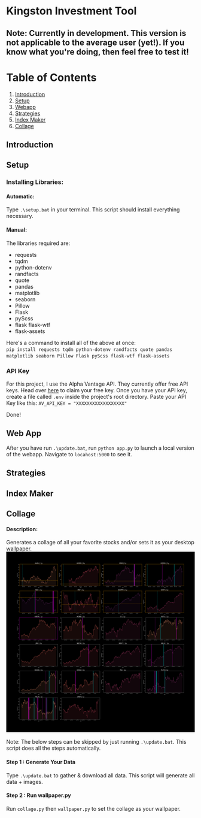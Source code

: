 # Kingston Investment Tool

## Note: Currently in development. This version is not applicable to the average user (yet!). If you know what you're doing, then feel free to test it!

# Table of Contents
1. [Introduction](#Introduction)
2. [Setup](#Setup)
3. [Webapp](#Webapp)
4. [Strategies](#Strategies)
5. [Index Maker](#index-maker)
6. [Collage](#Collage)

## Introduction 

## Setup
### Installing Libraries:
#### Automatic:
Type `.\setup.bat` in your terminal. This script should install everything necessary.
#### Manual:
The libraries required are:
- requests
- tqdm
- python-dotenv
- randfacts
- quote
- pandas
- matplotlib
- seaborn
- Pillow
- Flask
- pyScss
- flask flask-wtf
- flask-assets

Here's a command to install all of the above at once:<br>
``pip install requests tqdm python-dotenv randfacts quote pandas matplotlib seaborn Pillow Flask pyScss flask-wtf flask-assets``
<br>

### API Key
For this project, I use the Alpha Vantage API. They currently offer free API keys. Head over [here](https://www.alphavantage.co/support/#api-key) to claim your free key.
Once you have your API key, create a file called `.env` inside the project's root directory.
Paste your API Key like this: `AV_API_KEY = "XXXXXXXXXXXXXXXXXX"`

Done!
<br>

## Web App
After you have run `.\update.bat`, run `python app.py` to launch a local version of the webapp. Navigate to `locahost:5000` to see it.

## Strategies

## Index Maker

## Collage
#### Description: <br>
Generates a collage of all your favorite stocks and/or sets it as your desktop wallpaper.
![example](https://raw.githubusercontent.com/gholtzap/kingston-invest/master/collage.png)

Note: The below steps can be skipped by just running ``.\update.bat``. This script does all the steps automatically.

#### Step 1 : Generate Your Data

Type `.\update.bat` to gather & download all data. This script will generate all data + images.
<br>

#### Step 2 : Run wallpaper.py
Run ``collage.py`` then ``wallpaper.py`` to set the collage as your wallpaper.


